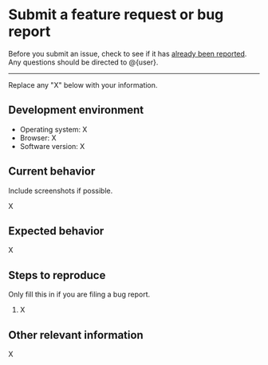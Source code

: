 # Submit a feature request or bug report

Before you submit an issue, check to see if it has [already been reported][1].
Any questions should be directed to @{user}.

---

Replace any "X" below with your information.

## Development environment

- Operating system: X
- Browser: X
- Software version: X

## Current behavior

Include screenshots if possible.

X

## Expected behavior

X

## Steps to reproduce

Only fill this in if you are filing a bug report.

1. X

## Other relevant information

X

[1]: https://github.com/{owner}/{repo}/issues
